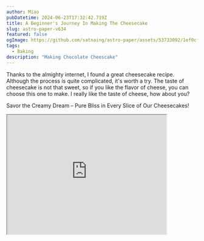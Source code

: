 ```yaml
---
author: Miao
pubDatetime: 2024-06-23T17:32:42.719Z
title: A Beginner's Journey In Making The Cheesecake
slug: astro-paper-v634
featured: false
ogImage: https://github.com/satnaing/astro-paper/assets/53733092/1ef0cf03-8137-4d67-ac81-84a032119e3a
tags:
  - Baking
description: "Making Chocolate Cheescake"
---
```


Thanks to the almighty internet, I found a great cheesecake recipe. Although the process is quite complicated, it's worth a try. The taste of cheesecake is not that sweet, so if you like the flavor of cheese, you can choose this one to make. I really like the taste of cheese, how about you?

Savor the Creamy Dream – Pure Bliss in Every Slice of Our Cheesecakes!

<iframe width="420" height="315"
src="https://www.youtube.com/embed/OUWxj4ULT2A">
</iframe>
